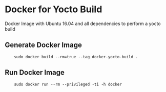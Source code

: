 # Docker for Yocto Build
Docker Image with Ubuntu 16.04 and all dependencies to perform a yocto build

## Generate Docker Image

        sudo docker build --rm=true --tag docker-yocto-build .
        
## Run Docker Image

        sudo docker run --rm --privileged -ti -h docker
